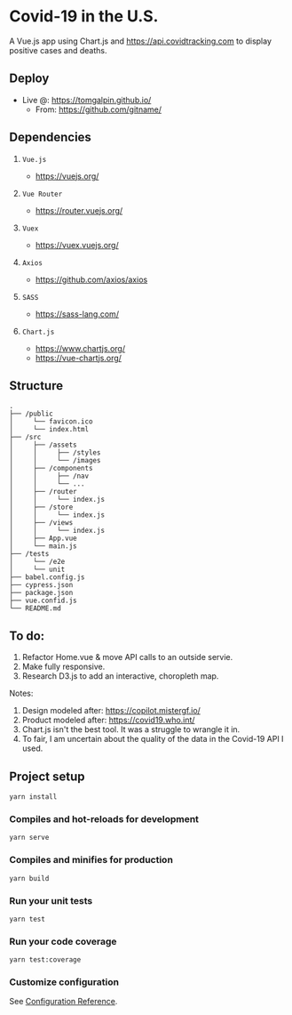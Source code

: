 # Covid-19 in the U.S.
A Vue.js app using Chart.js and https://api.covidtracking.com to display positive cases and deaths.

## Deploy
- Live @: https://tomgalpin.github.io/
  - From: https://github.com/gitname/

## Dependencies
1. `Vue.js`
    - https://vuejs.org/

2. `Vue Router`
    - https://router.vuejs.org/

3. `Vuex`
    - https://vuex.vuejs.org/

4. `Axios`
    - https://github.com/axios/axios

5. `SASS`
    - https://sass-lang.com/

6. `Chart.js`
    - https://www.chartjs.org/
    - https://vue-chartjs.org/

## Structure
    .
    ├── /public
    │     └── favicon.ico
    │     └── index.html
    ├── /src
    │     ├── /assets
    │     │     ├── /styles
    │     │     └── /images
    │     ├── /components
    │     │     ├── /nav
    │     │     └── ...
    │     ├── /router
    │     │     └── index.js
    │     ├── /store
    │     │     └── index.js
    │     ├── /views
    │     │     └── index.js
    │     ├── App.vue
    │     └── main.js
    ├── /tests
    │     └── /e2e
    │     └── unit
    ├── babel.config.js
    ├── cypress.json
    ├── package.json
    ├── vue.confid.js
    └── README.md

## To do:
1.  Refactor Home.vue & move API calls to an outside servie.
2.  Make fully responsive.
3.  Research D3.js to add an interactive, choropleth map.

Notes:
1. Design modeled after:  https://copilot.mistergf.io/
2. Product modeled after:  https://covid19.who.int/
3. Chart.js isn't the best tool.  It was a struggle to wrangle it in.
4. To fair, I am uncertain about the quality of the data in the Covid-19 API I used.



## Project setup
```
yarn install
```
### Compiles and hot-reloads for development
```
yarn serve
```
### Compiles and minifies for production
```
yarn build
```
### Run your unit tests
```
yarn test
```
### Run your code coverage
```
yarn test:coverage
```
### Customize configuration

See [Configuration Reference](https://cli.vuejs.org/config/).
